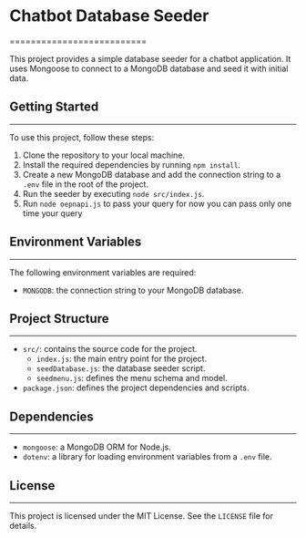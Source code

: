 # Chatbot Database Seeder
==========================

This project provides a simple database seeder for a chatbot application. It uses Mongoose to connect to a MongoDB database and seed it with initial data.

## Getting Started
---------------

To use this project, follow these steps:

1. Clone the repository to your local machine.
2. Install the required dependencies by running `npm install`.
3. Create a new MongoDB database and add the connection string to a `.env` file in the root of the project.
4. Run the seeder by executing `node src/index.js`.
5. Run `node oepnapi.js` to pass your query for now you can pass only one time your query

## Environment Variables
-----------------------

The following environment variables are required:

* `MONGODB`: the connection string to your MongoDB database.

## Project Structure
-------------------

* `src/`: contains the source code for the project.
	+ `index.js`: the main entry point for the project.
	+ `seedDatabase.js`: the database seeder script.
	+ `seedmenu.js`: defines the menu schema and model.
* `package.json`: defines the project dependencies and scripts.

## Dependencies
------------

* `mongoose`: a MongoDB ORM for Node.js.
* `dotenv`: a library for loading environment variables from a `.env` file.

## License
-------

This project is licensed under the MIT License. See the `LICENSE` file for details.